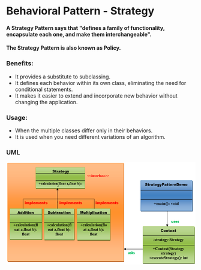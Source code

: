 # **Behavioral Pattern - Strategy**

#### A Strategy Pattern says that "defines a family of functionality, encapsulate each one, and make them interchangeable".

#### The Strategy Pattern is also known as Policy.


### Benefits:

* It provides a substitute to subclassing.
* It defines each behavior within its own class, eliminating the need for conditional statements.
* It makes it easier to extend and incorporate new behavior without changing the application.

### Usage:

* When the multiple classes differ only in their behaviors.
* It is used when you need different variations of an algorithm.



### UML

![img.png](img.png)

